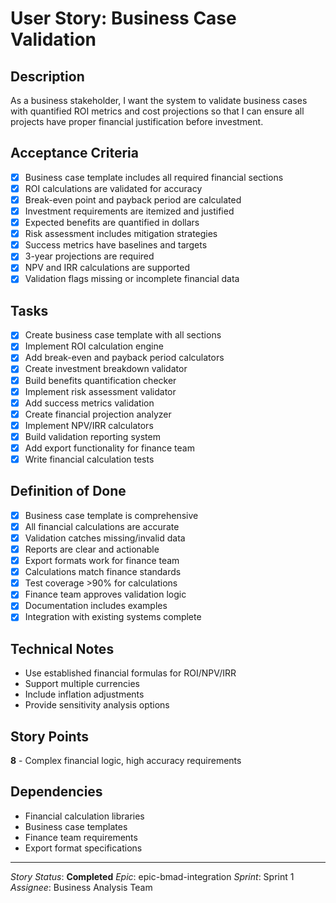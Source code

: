 # User Story: Business Case Validation

## Description
As a business stakeholder, I want the system to validate business cases with quantified ROI metrics and cost projections so that I can ensure all projects have proper financial justification before investment.

## Acceptance Criteria
- [x] Business case template includes all required financial sections
- [x] ROI calculations are validated for accuracy
- [x] Break-even point and payback period are calculated
- [x] Investment requirements are itemized and justified
- [x] Expected benefits are quantified in dollars
- [x] Risk assessment includes mitigation strategies
- [x] Success metrics have baselines and targets
- [x] 3-year projections are required
- [x] NPV and IRR calculations are supported
- [x] Validation flags missing or incomplete financial data

## Tasks
- [x] Create business case template with all sections
- [x] Implement ROI calculation engine
- [x] Add break-even and payback period calculators
- [x] Create investment breakdown validator
- [x] Build benefits quantification checker
- [x] Implement risk assessment validator
- [x] Add success metrics validation
- [x] Create financial projection analyzer
- [x] Implement NPV/IRR calculators
- [x] Build validation reporting system
- [x] Add export functionality for finance team
- [x] Write financial calculation tests

## Definition of Done
- [x] Business case template is comprehensive
- [x] All financial calculations are accurate
- [x] Validation catches missing/invalid data
- [x] Reports are clear and actionable
- [x] Export formats work for finance team
- [x] Calculations match finance standards
- [x] Test coverage >90% for calculations
- [x] Finance team approves validation logic
- [x] Documentation includes examples
- [x] Integration with existing systems complete

## Technical Notes
- Use established financial formulas for ROI/NPV/IRR
- Support multiple currencies
- Include inflation adjustments
- Provide sensitivity analysis options

## Story Points
**8** - Complex financial logic, high accuracy requirements

## Dependencies
- Financial calculation libraries
- Business case templates
- Finance team requirements
- Export format specifications

---
*Story Status*: **Completed**
*Epic*: epic-bmad-integration
*Sprint*: Sprint 1
*Assignee*: Business Analysis Team